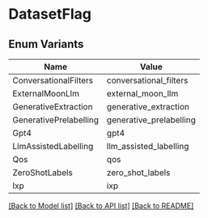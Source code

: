 # DatasetFlag

## Enum Variants

| Name | Value |
|---- | -----|
| ConversationalFilters | conversational_filters |
| ExternalMoonLlm | external_moon_llm |
| GenerativeExtraction | generative_extraction |
| GenerativePrelabelling | generative_prelabelling |
| Gpt4 | gpt4 |
| LlmAssistedLabelling | llm_assisted_labelling |
| Qos | qos |
| ZeroShotLabels | zero_shot_labels |
| Ixp | ixp |


[[Back to Model list]](../README.md#documentation-for-models) [[Back to API list]](../README.md#documentation-for-api-endpoints) [[Back to README]](../README.md)


